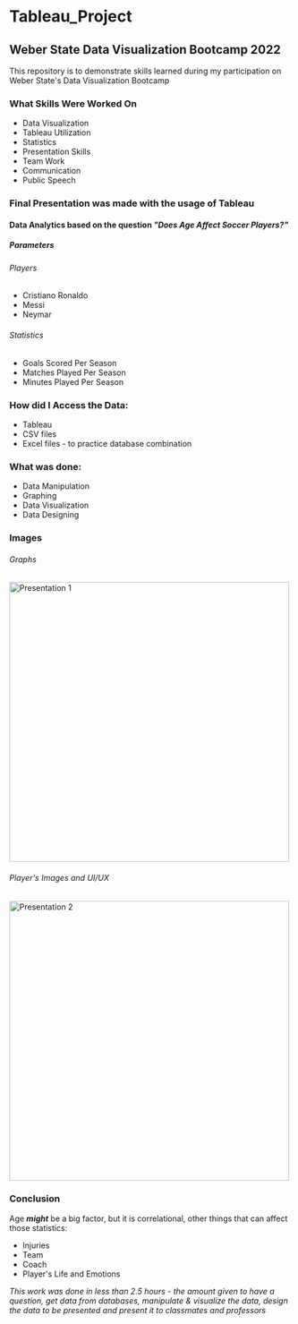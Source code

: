 # Tableau_Project

<h2>Weber State Data Visualization Bootcamp 2022</h2>
<p>This repository is to demonstrate skills learned during my participation on Weber State's Data Visualization Bootcamp</p>
<h3>What Skills Were Worked On</h3>
<ul>
    <li>Data Visualization</li>
    <li>Tableau Utilization</li>
    <li>Statistics</li>
    <li>Presentation Skills</li>
    <li>Team Work</li>
    <li>Communication</li>
    <li>Public Speech</li>
  </ul>
    
<h3>Final Presentation was made with the usage of Tableau</h3>
<h4>Data Analytics based on the question <em>"Does Age Affect Soccer Players?"</em></h4>
<h5>Parameters</h5>

<h6>Players</h6>
  <ul>
    <li>Cristiano Ronaldo</li>
    <li>Messi</li>
    <li>Neymar</li>
  </ul>
<h6>Statistics</h6>
<ul>
  <li>Goals Scored Per Season</li>
  <li>Matches Played Per Season</li>
  <li>Minutes Played Per Season</li>
</ul>

<h3>How did I Access the Data:</h3>
<ul>
  <li>Tableau</li>
  <li>CSV files</li>
  <li>Excel files - to practice database combination</li>
</ul>

<h3>What was done:</h3>
<ul>
  <li>Data Manipulation</li>
  <li>Graphing</li>
  <li>Data Visualization</li>
  <li>Data Designing</li>
</ul>

<h3>Images</h3>
<h6>Graphs</h6>
<img height="500" max-width="600" alt="Presentation 1" src="https://user-images.githubusercontent.com/38012979/181937462-823917f7-cd79-4668-b4d6-13457d125972.png">
<h6>Player's Images and UI/UX</h6>
<img height="500" max-width="600" alt="Presentation 2" src="https://user-images.githubusercontent.com/38012979/181937465-c5cce210-3326-4ef3-bc9e-2e344147c307.png">

<h3>Conclusion</h3>
<p>Age <em><strong>might</strong></em> be a big factor, but it is correlational, other things that can affect those statistics:</p>
<ul>
  <li>Injuries</li>
  <li>Team</li>
  <li>Coach</li>
  <li>Player's Life and Emotions</li>
</ul>

<p><em>This work was done in less than 2.5 hours - the amount given to have a question, get data from databases, manipulate & visualize the data, design the data to be presented and present it to classmates and professors</em></p>
